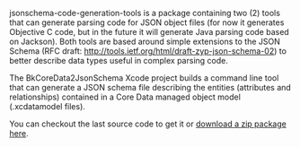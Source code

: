 jsonschema-code-generation-tools is a package containing two (2) tools that can generate parsing code for JSON object files (for now it generates Objective C code, but in the future it will generate Java parsing code based on Jackson). Both tools are based around simple extensions to the JSON Schema (RFC draft: http://tools.ietf.org/html/draft-zyp-json-schema-02) to better describe data types useful in complex parsing code.

The BkCoreData2JsonSchema Xcode project builds a command line tool that can generate a JSON schema file describing the entities (attributes and relationships) contained in a Core Data managed object model (.xcdatamodel files).

You can checkout the last source code to get it or [download a zip package here](http://code.google.com/p/bkjsonschema/downloads/detail?name=jsonschema-code-generation-tools-v1.0.zip&can=2&q=).